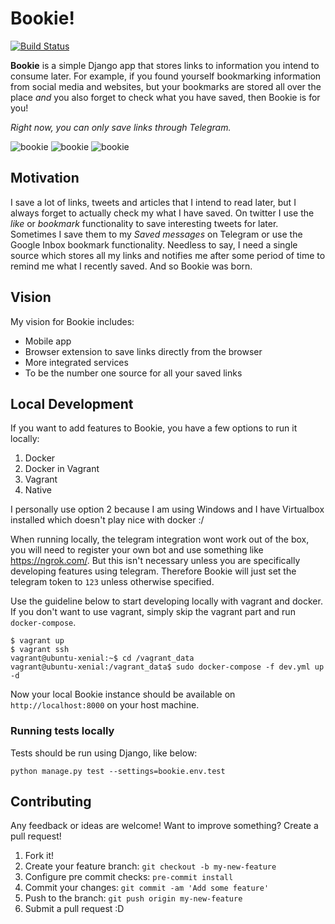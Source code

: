 # Bookie!

[![Build Status](https://travis-ci.com/mjdubell/Bookie.svg?branch=master)](https://travis-ci.com/mjdubell/Bookie)

**Bookie** is a simple Django app that stores links to information you intend to consume later. For example, if you found yourself bookmarking information from social media and websites, but your bookmarks are stored all over the place *and* you also forget to check what you have saved, then Bookie is for you!

*Right now, you can only save links through Telegram.*

![bookie](docs/screenshots/bookie1.png)
![bookie](docs/screenshots/bookie2.png)
![bookie](docs/screenshots/bookie3.png)

## Motivation

I save a lot of links, tweets and articles that I intend to read later, but I always forget to actually check my what I have saved. On twitter I use the *like* or *bookmark* functionality to save interesting tweets for later. Sometimes I save them to my *Saved messages* on Telegram or use the Google Inbox bookmark functionality. Needless to say, I need a single source which stores all my links and notifies me after some period of time to remind me what I recently saved. And so Bookie was born.


## Vision

My vision for Bookie includes:
- Mobile app
- Browser extension to save links directly from the browser
- More integrated services
- To be the number one source for all your saved links

## Local Development

If you want to add features to Bookie, you have a few options to run it locally:
1. Docker
2. Docker in Vagrant
3. Vagrant
4. Native

I personally use option 2 because I am using Windows and I have Virtualbox installed which doesn't play nice with docker :/

When running locally, the telegram integration wont work out of the box, you will need to register your own bot and use something like https://ngrok.com/. But this isn't necessary unless you are specifically developing features using telegram. Therefore Bookie will just set the telegram token to `123` unless otherwise specified.

Use the guideline below to start developing locally with vagrant and docker. If you don't want to use vagrant, simply skip the vagrant part and run `docker-compose`.
```
$ vagrant up
$ vagrant ssh
vagrant@ubuntu-xenial:~$ cd /vagrant_data
vagrant@ubuntu-xenial:/vagrant_data$ sudo docker-compose -f dev.yml up -d  
```

Now your local Bookie instance should be available on `http://localhost:8000` on your host machine.

### Running tests locally

Tests should be run using Django, like below:

```
python manage.py test --settings=bookie.env.test
```

## Contributing
Any feedback or ideas are welcome! Want to improve something? Create a pull request!

1. Fork it!
2. Create your feature branch: `git checkout -b my-new-feature`
3. Configure pre commit checks: `pre-commit install`
4. Commit your changes: `git commit -am 'Add some feature'`
5. Push to the branch: `git push origin my-new-feature`
6. Submit a pull request :D
